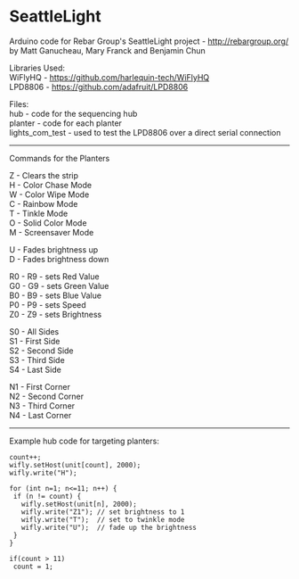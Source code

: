 SeattleLight
============
Arduino code for Rebar Group's SeattleLight project - http://rebargroup.org/  
by Matt Ganucheau, Mary Franck and Benjamin Chun

Libraries Used:  
WiFlyHQ - https://github.com/harlequin-tech/WiFlyHQ  
LPD8806 - https://github.com/adafruit/LPD8806  

Files:   
hub             - code for the sequencing hub  
planter         - code for each planter  
lights_com_test - used to test the LPD8806 over a direct serial connection  

------------------------------  
Commands for the Planters  
  
Z - Clears the strip  
H - Color Chase Mode  
W - Color Wipe Mode  
C - Rainbow Mode  
T - Tinkle Mode  
O - Solid Color Mode  
M - Screensaver Mode  

U - Fades brightness up  
D - Fades brightness down  

R0 - R9  - sets Red Value  
G0 - G9  - sets Green Value  
B0 - B9  - sets Blue Value  
P0 - P9  - sets Speed  
Z0 - Z9  - sets Brightness  

S0 - All Sides  
S1 - First Side  
S2 - Second Side  
S3 - Third Side  
S4 - Last Side  

N1 - First Corner  
N2 - Second Corner  
N3 - Third Corner  
N4 - Last Corner  

------------------------------  
Example hub code for targeting planters:

    count++;
    wifly.setHost(unit[count], 2000);
    wifly.write("H");

    for (int n=1; n<=11; n++) {
     if (n != count) {
       wifly.setHost(unit[n], 2000);
       wifly.write("Z1"); // set brightness to 1
       wifly.write("T");  // set to twinkle mode                        
       wifly.write("U");  // fade up the brightness
     }  
    }
    
    if(count > 11)
     count = 1;



